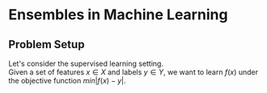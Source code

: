 # Ensembles in Machine Learning

## Problem Setup
Let's consider the supervised learning setting.  
Given a set of features $x \in X$ and labels $y \in Y$, we want to learn $f(x)$ under the objective function $min|f(x)-y|$.
